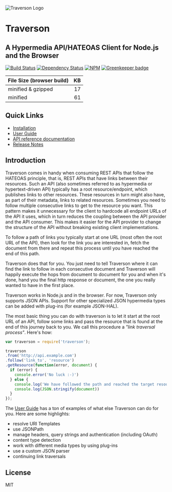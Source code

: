 ![Traverson Logo](https://raw.githubusercontent.com/traverson/traverson/master/misc/logo/traverson-logo.72dpi.png)

Traverson
=========

A Hypermedia API/HATEOAS Client for Node.js and the Browser
-----------------------------------------------------------

[![Build Status](https://travis-ci.org/traverson/traverson.png?branch=master)](https://travis-ci.org/traverson/traverson)
[![Dependency Status](https://david-dm.org/traverson/traverson.png)](https://david-dm.org/traverson/traverson)
[![NPM](https://nodei.co/npm/traverson.png?downloads=true&stars=true)](https://nodei.co/npm/traverson/)
[![Greenkeeper badge](https://badges.greenkeeper.io/traverson/traverson.svg)](https://greenkeeper.io/)

| File Size (browser build) | KB |
|---------------------------|---:|
| minified & gzipped        | 17 |
| minified                  | 61 |


Quick Links
-----------

* [Installation](https://github.com/traverson/traverson/blob/master/user-guide.markdown#installation)
* [User Guide](https://github.com/traverson/traverson/blob/master/user-guide.markdown)
* [API reference documentation](https://github.com/traverson/traverson/blob/master/api.markdown)
* [Release Notes](https://github.com/traverson/traverson/blob/master/CHANGELOG.md)

Introduction
------------

Traverson comes in handy when consuming REST APIs that follow the HATEOAS principle, that is, REST APIs that have links between their resources. Such an API (also sometimes referred to as hypermedia or hypertext-driven API) typically has a root resource/endpoint, which publishes links to other resources. These resources in turn might also have, as part of their metadata, links to related resources. Sometimes you need to follow multiple consecutive links to get to the resource you want. This pattern makes it unnecessary for the client to hardcode all endpoint URLs of the API it uses, which in turn reduces the coupling between the API provider and the API consumer. This makes it easier for the API provider to change the structure of the API without breaking existing client implementations.

To follow a path of links you typically start at one URL (most often the root URL of the API), then look for the link you are interested in, fetch the document from there and repeat this process until you have reached the end of this path.

Traverson does that for you. You just need to tell Traverson where it can find the link to follow in each consecutive document and Traverson will happily execute the hops from document to document for you and when it's done, hand you the final http response or document, the one you really wanted to have in the first place.

Traverson works in Node.js and in the browser. For now, Traverson only supports JSON APIs. Support for other specialized JSON hypermedia types can be added with plug-ins (for example JSON-HAL).


The most basic thing you can do with traverson is to let it start at the root URL of an API, follow some links and pass the resource that is found at the end of this journey back to you. We call this procedure a *"link traversal process"*. Here's how:

```javascript
var traverson = require('traverson');

traverson
.from('http://api.example.com')
.follow('link_to', 'resource')
.getResource(function(error, document) {
  if (error) {
    console.error('No luck :-)')
  } else {
    console.log('We have followed the path and reached the target resource.')
    console.log(JSON.stringify(document))
  }
});
```

The [User Guide](https://github.com/traverson/traverson/blob/master/user-guide.markdown) has a ton of examples of what else Traverson can do for you. Here are some highlights:

* resolve URI Templates
* use JSONPath
* manage headers, query strings and authentication (including OAuth)
* content type detection
* work with different media types by using plug-ins
* use a custom JSON parser
* continuing link traversals

License
-------

MIT
